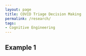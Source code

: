 ```yaml
---
layout: page
title: COVID Triage Decision Making
permalink: /research/
tags:
- Cognitive Engineering
---
```


## Example 1
